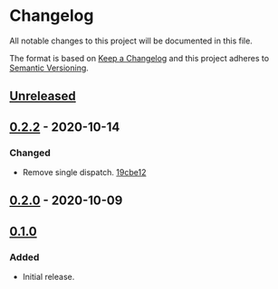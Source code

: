 # Changelog

All notable changes to this project will be documented in this file.

The format is based on [Keep a Changelog](http://keepachangelog.com/)
and this project adheres to [Semantic Versioning](http://semver.org/).

## [Unreleased](https://github.com/atomist-skills/npm-release-skill/compare/0.2.2...HEAD)

## [0.2.2](https://github.com/atomist-skills/npm-release-skill/compare/0.2.0...0.2.2) - 2020-10-14

### Changed

-   Remove single dispatch. [19cbe12](https://github.com/atomist-skills/npm-release-skill/commit/19cbe127d7c236a257f99ed8d9d95d5a99d9229d)

## [0.2.0](https://github.com/atomist-skills/npm-release-skill/compare/0.1.0...0.2.0) - 2020-10-09

## [0.1.0](https://github.com/atomist-skills/npm-release-skill/tree/0.1.0)

### Added

-   Initial release.

